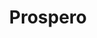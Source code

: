 ---
title: "Prospero"
url: /san-andres/prospero-diagonal-76-juan-martin-campos/
shop: Supermarkt
---